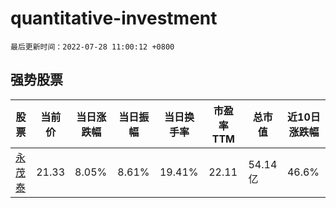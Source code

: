 # quantitative-investment

`最后更新时间：2022-07-28 11:00:12 +0800`

## 强势股票

|股票|当前价|当日涨跌幅|当日振幅|当日换手率|市盈率TTM|总市值|近10日涨跌幅|
|----|----|----|----|----|----|----|----|
|[永茂泰](https://xueqiu.com/S/SH605208)|21.33|8.05%|8.61%|19.41%|22.11|54.14亿|46.6%|
